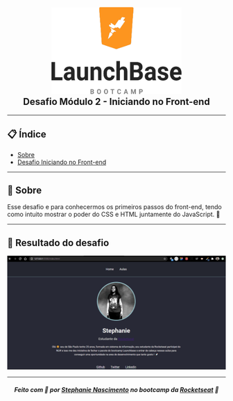 <h2 align="center">
    <img src="wallpapper.png" width="300" height="200">
    <br>
    <b> Desafio Módulo 2 - Iniciando no Front-end</b> 
    </br>
</h2>

---

## 📋 Índice

- [Sobre](#sobre)
- [Desafio Iniciando no Front-end](#front)

---
<a id="sobre"></a>
## 🔖 Sobre

Esse desafio e para conhecermos os primeiros passos do front-end, tendo como intuito mostrar o poder do CSS e HTML juntamente do JavaScript. 🚀

---

<a id="front"></a>
## 🚀 Resultado do desafio 

<img src="resultado.gif" >


---

<h5 align="center">
    Feito com 💜 por <a href="https://www.linkedin.com/in/stephanie-nascimento-71ab51152/" target="_blank">Stephanie Nascimento</a> no bootcamp da <a href="https://rocketseat.com.br/" target="_blank">Rocketseat</a> 🚀
</h5>